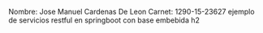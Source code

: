 Nombre: Jose Manuel Cardenas De Leon Carnet: 1290-15-23627 ejemplo de servicios restful en springboot con base embebida h2
